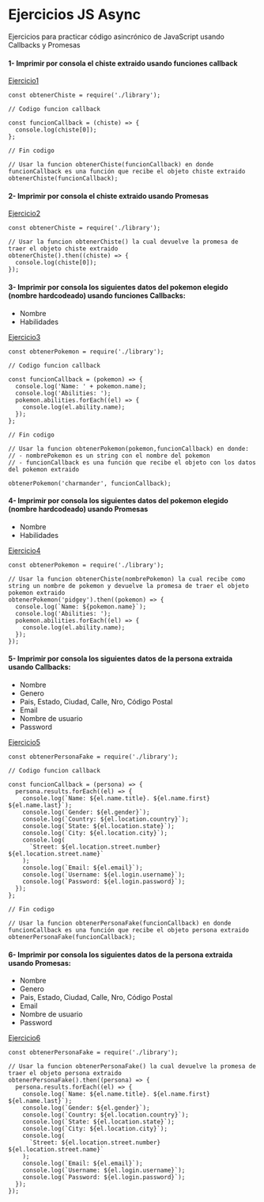 # Ejercicios JS Async
Ejercicios para practicar código asincrónico de JavaScript usando Callbacks y Promesas

#### 1- Imprimir por consola el chiste extraido usando funciones callback

[Ejercicio1](https://github.com/toyamarodrigo/ejerciciosJSAsync/tree/master/ejercicio_1/app.js)

    const obtenerChiste = require('./library');

    // Codigo funcion callback

    const funcionCallback = (chiste) => {
      console.log(chiste[0]);
    };

    // Fin codigo

    // Usar la funcion obtenerChiste(funcionCallback) en donde funcionCallback es una función que recibe el objeto chiste extraido
    obtenerChiste(funcionCallback);

#### 2- Imprimir por consola el chiste extraido usando Promesas

[Ejercicio2](https://github.com/toyamarodrigo/ejerciciosJSAsync/tree/master/ejercicio_2/app.js)

    const obtenerChiste = require('./library');

    // Usar la funcion obtenerChiste() la cual devuelve la promesa de traer el objeto chiste extraido
    obtenerChiste().then((chiste) => {
      console.log(chiste[0]);
    });

#### 3- Imprimir por consola los siguientes datos del pokemon elegido (nombre hardcodeado) usando funciones Callbacks:
- Nombre
- Habilidades

[Ejercicio3](https://github.com/toyamarodrigo/ejerciciosJSAsync/tree/master/ejercicio_3/app.js)

  
    const obtenerPokemon = require('./library');

    // Codigo funcion callback

    const funcionCallback = (pokemon) => {
      console.log('Name: ' + pokemon.name);
      console.log('Abilities: ');
      pokemon.abilities.forEach((el) => {
        console.log(el.ability.name);
      });
    };

    // Fin codigo

    // Usar la funcion obtenerPokemon(pokemon,funcionCallback) en donde:
    // - nombrePokemon es un string con el nombre del pokemon
    // - funcionCallback es una función que recibe el objeto con los datos del pokemon extraido

    obtenerPokemon('charmander', funcionCallback);

#### 4- Imprimir por consola los siguientes datos del pokemon elegido (nombre hardcodeado) usando Promesas
- Nombre
- Habilidades

[Ejercicio4](https://github.com/toyamarodrigo/ejerciciosJSAsync/tree/master/ejercicio_4/app.js)

  
    const obtenerPokemon = require('./library');

    // Usar la funcion obtenerChiste(nombrePokemon) la cual recibe como string un nombre de pokemon y devuelve la promesa de traer el objeto pokemon extraido
    obtenerPokemon('pidgey').then((pokemon) => {
      console.log(`Name: ${pokemon.name}`);
      console.log('Abilities: ');
      pokemon.abilities.forEach((el) => {
        console.log(el.ability.name);
      });
    });

#### 5- Imprimir por consola los siguientes datos de la persona extraida usando Callbacks:
- Nombre
- Genero
- Pais, Estado, Ciudad, Calle, Nro, Código Postal
- Email
- Nombre de usuario
- Password

[Ejercicio5](https://github.com/toyamarodrigo/ejerciciosJSAsync/tree/master/ejercicio_5/app.js)

    const obtenerPersonaFake = require('./library');

    // Codigo funcion callback

    const funcionCallback = (persona) => {
      persona.results.forEach((el) => {
        console.log(`Name: ${el.name.title}. ${el.name.first} ${el.name.last}`);
        console.log(`Gender: ${el.gender}`);
        console.log(`Country: ${el.location.country}`);
        console.log(`State: ${el.location.state}`);
        console.log(`City: ${el.location.city}`);
        console.log(
          `Street: ${el.location.street.number} ${el.location.street.name}`
        );
        console.log(`Email: ${el.email}`);
        console.log(`Username: ${el.login.username}`);
        console.log(`Password: ${el.login.password}`);
      });
    };

    // Fin codigo

    // Usar la funcion obtenerPersonaFake(funcionCallback) en donde funcionCallback es una función que recibe el objeto persona extraido
    obtenerPersonaFake(funcionCallback);

#### 6- Imprimir por consola los siguientes datos de la persona extraida usando Promesas:
- Nombre
- Genero
- Pais, Estado, Ciudad, Calle, Nro, Código Postal
- Email
- Nombre de usuario
- Password

[Ejercicio6](https://github.com/toyamarodrigo/ejerciciosJSAsync/tree/master/ejercicio_6/app.js)

    const obtenerPersonaFake = require('./library');

    // Usar la funcion obtenerPersonaFake() la cual devuelve la promesa de traer el objeto persona extraido
    obtenerPersonaFake().then((persona) => {
      persona.results.forEach((el) => {
        console.log(`Name: ${el.name.title}. ${el.name.first} ${el.name.last}`);
        console.log(`Gender: ${el.gender}`);
        console.log(`Country: ${el.location.country}`);
        console.log(`State: ${el.location.state}`);
        console.log(`City: ${el.location.city}`);
        console.log(
          `Street: ${el.location.street.number} ${el.location.street.name}`
        );
        console.log(`Email: ${el.email}`);
        console.log(`Username: ${el.login.username}`);
        console.log(`Password: ${el.login.password}`);
      });
    });
